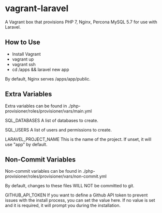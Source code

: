 # vagrant-laravel
A Vagrant box that provisions PHP 7, Nginx, Percona MySQL 5.7 for use with Laravel.

## How to Use
* Install Vagrant
* vagrant up
* vagrant ssh
* cd /apps && laravel new app

By default, Nginx serves /apps/app/public.

## Extra Variables
Extra variables can be found in ./php-provisioner/roles/provisioner/vars/main.yml

SQL_DATABASES
  A list of databases to create.

SQL_USERS
  A list of users and permissions to create.

LARAVEL_PROJECT_NAME
  This is the name of the project.  If unset, it will use "app" by default.

## Non-Commit Variables

Non-commit variables can be found in ./php-provisioner/roles/provisioner/vars/non-commit.yml

By default, changes to these files WILL NOT be committed to git.

GITHUB_API_TOKEN
  If you want to define a Github API token to prevent issues with the install process, you can set the value here.  If no value is set and it is required, it will prompt you during the installation.
